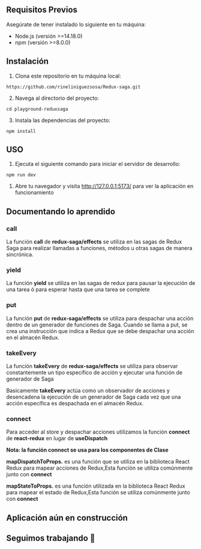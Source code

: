 ## Requisitos Previos

Asegúrate de tener instalado lo siguiente en tu máquina:

<ul>
   <li>Node.js (versión >=14.18.0)</li>
   <li>npm (versión >=8.0.0)</li>
</ul>

## Instalación

1. Clona este repositorio en tu máquina local:

```shell
https://github.com/rineliniguezsosa/Redux-saga.git
```

2. Navega al directorio del proyecto:

```shell
cd playground-reduxsaga
```

3. Instala las dependencias del proyecto:

```shell
npm install
```

## USO

1. Ejecuta el siguiente comando para iniciar el servidor de desarrollo:

```shell
npm run dev
```

1. Abre tu navegador y visita http://127.0.0.1:5173/ para ver la aplicación en funcionamiento

## Documentando lo aprendido

### call

La función **call** de **redux-saga/effects** se utiliza en las sagas de Redux Saga para realizar llamadas a funciones, métodos u otras sagas de manera sincrónica.

### yield

La función **yield** se utiliza en las sagas de redux para pausar la ejecución de una tarea ó para esperar hasta que una tarea se complete 

### put

La función **put** de **redux-saga/effects** se utiliza para despachar una acción dentro de un generador de funciones de Saga. Cuando se llama a put, se crea una instrucción que indica a Redux que se debe despachar una acción en el almacén Redux.

### takeEvery

La función **takeEvery** de **redux-saga/effects** se utiliza para observar constantemente un tipo específico de acción y ejecutar una función de generador de Saga 

Basicamente **takeEvery** actúa como un observador de acciones y desencadena la ejecución de un generador de Saga cada vez que una acción específica es despachada en el almacén Redux.

### connect

Para acceder al store y despachar acciones utilizamos la función **connect** de **react-redux** en lugar de **useDispatch** 

**Nota: la función connect se usa para los componentes de Clase**

**mapDispatchToProps.** es una función que se utiliza en la biblioteca React Redux para mapear acciones de Redux,Esta función se utiliza comúnmente junto con **connect**

**mapStateToProps.** es una función utilizada en la biblioteca React Redux para mapear el estado de Redux,Esta función se utiliza comúnmente junto con **connect**

## Aplicación aún en construcción 
## Seguimos trabajando :hammer: